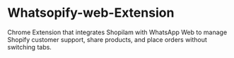 # Whatsopify-web-Extension
Chrome Extension that integrates Shopilam with WhatsApp Web to manage Shopify customer support, share products, and place orders without switching tabs.
